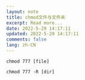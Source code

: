 ```yaml
---
layout: note
title: chmod文件与文件夹
excerpt: Read more...
date: 2022-5-29 14:17:11
updated: 2022-5-29 14:17:11
comments: false
lang: zh-CN
---
```


`chmod 777 [file]`

`chmod 777 -R [dir]`
  